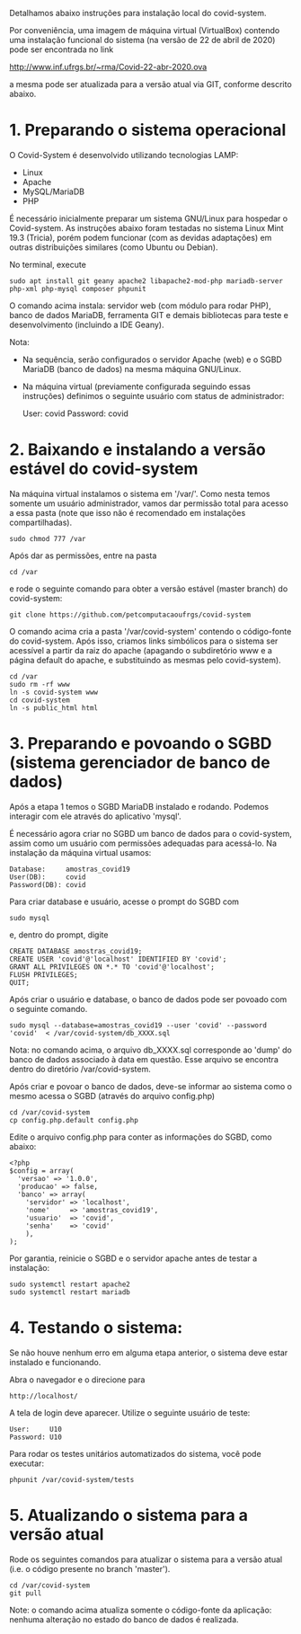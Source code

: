 Detalhamos abaixo instruções para instalação local do covid-system.

Por conveniência, uma imagem de máquina virtual (VirtualBox) contendo uma instalação funcional do sistema (na versão de 22 de abril de 2020) pode ser encontrada no link

http://www.inf.ufrgs.br/~rma/Covid-22-abr-2020.ova

a mesma pode ser atualizada para a versão atual via GIT, conforme descrito abaixo.


# 1. Preparando o sistema operacional

O Covid-System é desenvolvido utilizando tecnologias LAMP:
* Linux
* Apache
* MySQL/MariaDB
* PHP

É necessário inicialmente preparar um sistema GNU/Linux para hospedar o Covid-system. As instruções abaixo foram testadas no sistema Linux Mint 19.3 (Tricia), porém podem funcionar (com as devidas adaptações) em outras distribuições similares (como Ubuntu ou Debian).

No terminal, execute 

    sudo apt install git geany apache2 libapache2-mod-php mariadb-server php-xml php-mysql composer phpunit

O comando acima instala: servidor web (com módulo para rodar PHP), banco de dados MariaDB, ferramenta GIT e demais bibliotecas para teste e desenvolvimento (incluindo a IDE Geany).

Nota:
* Na sequência, serão configurados o servidor Apache (web) e o SGBD MariaDB (banco de dados) na mesma máquina GNU/Linux. 
* Na máquina virtual (previamente configurada seguindo essas instruções) definimos o seguinte usuário com status de administrador:

    User:     covid
    Password: covid


# 2. Baixando e instalando a versão estável do covid-system

Na máquina virtual instalamos o sistema em '/var/'. Como nesta temos somente um usuário administrador, vamos dar permissão total para acesso a essa pasta (note que isso não é recomendado em instalações compartilhadas). 

    sudo chmod 777 /var

Após dar as permissões, entre na pasta

    cd /var

e rode o seguinte comando para obter a versão estável (master branch) do covid-system:

    git clone https://github.com/petcomputacaoufrgs/covid-system

O comando acima cria a pasta '/var/covid-system' contendo o código-fonte do covid-system. Após isso, criamos links simbólicos para o sistema ser acessível a partir da raiz do apache (apagando o subdiretório www e a página default do apache, e substituindo as mesmas pelo covid-system). 

    cd /var
    sudo rm -rf www
    ln -s covid-system www
    cd covid-system
    ln -s public_html html



# 3. Preparando e povoando o SGBD (sistema gerenciador de banco de dados)

Após a etapa 1 temos o SGBD MariaDB instalado e rodando. Podemos interagir com ele através do aplicativo 'mysql'.

É necessário agora criar no SGBD um banco de dados para o covid-system, assim como um usuário com permissões adequadas para acessá-lo. Na instalação da máquina virtual usamos:

    Database:     amostras_covid19
    User(DB):     covid
    Password(DB): covid


Para criar database e usuário, acesse o prompt do SGBD com 

    sudo mysql

e, dentro do prompt, digite

    CREATE DATABASE amostras_covid19;
    CREATE USER 'covid'@'localhost' IDENTIFIED BY 'covid';
    GRANT ALL PRIVILEGES ON *.* TO 'covid'@'localhost';
    FLUSH PRIVILEGES;
    QUIT;

Após criar o usuário e database, o banco de dados pode ser povoado com o seguinte comando.

    sudo mysql --database=amostras_covid19 --user 'covid' --password 'covid'  < /var/covid-system/db_XXXX.sql

Nota: no comando acima, o arquivo db_XXXX.sql corresponde ao 'dump' do banco de dados associado à data em questão. Esse arquivo se encontra dentro do diretório /var/covid-system.

Após criar e povoar o banco de dados, deve-se informar ao sistema como o mesmo acessa o SGBD (através do arquivo config.php)

    cd /var/covid-system
    cp config.php.default config.php

Edite o arquivo config.php para conter as informações do SGBD, como abaixo:

    <?php
    $config = array(
      'versao' => '1.0.0',
      'producao' => false,
      'banco' => array(
        'servidor' => 'localhost', 
        'nome'     => 'amostras_covid19',
        'usuario'  => 'covid',
        'senha'    => 'covid'
        ),
    );

Por garantia, reinicie o SGBD e o servidor apache antes de testar a instalação:

    sudo systemctl restart apache2
    sudo systemctl restart mariadb


# 4. Testando o sistema:


Se não houve nenhum erro em alguma etapa anterior, o sistema deve estar instalado e funcionando.

Abra o navegador e o direcione para 

    http://localhost/

A tela de login deve aparecer. Utilize o seguinte usuário de teste:

    User:     U10 
    Password: U10


Para rodar os testes unitários automatizados do sistema, você pode executar:

    phpunit /var/covid-system/tests



# 5. Atualizando o sistema para a versão atual

Rode os seguintes comandos para atualizar o sistema para a versão atual (i.e. o código presente no branch 'master').

    cd /var/covid-system
    git pull

Note: o comando acima atualiza somente o código-fonte da aplicação: nenhuma alteração no estado do banco de dados é realizada.
